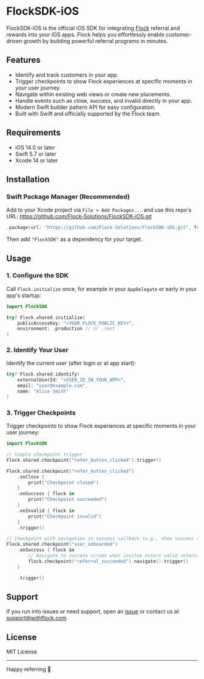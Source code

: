 # FlockSDK-iOS

FlockSDK-iOS is the official iOS SDK for integrating [Flock](https://www.withflock.com) referral and rewards into your iOS apps. Flock helps you effortlessly enable customer-driven growth by building powerful referral programs in minutes.

## Features

- Identify and track customers in your app.
- Trigger checkpoints to show Flock experiences at specific moments in your user journey.
- Navigate within existing web views or create new placements.
- Handle events such as close, success, and invalid directly in your app.
- Modern Swift builder pattern API for easy configuration.
- Built with Swift and officially supported by the Flock team.

## Requirements

- iOS 14.0 or later
- Swift 5.7 or later
- Xcode 14 or later

## Installation

### Swift Package Manager (Recommended)

Add to your Xcode project via `File > Add Packages...` and use this repo's URL:
<https://github.com/Flock-Solutions/FlockSDK-iOS.git>

```swift
.package(url: "https://github.com/Flock-Solutions/FlockSDK-iOS.git", from: "1.0.0")
```

Then add `"FlockSDK"` as a dependency for your target.

## Usage

### 1\. Configure the SDK

Call `Flock.initialize` once, for example in your `AppDelegate` or early in your app's startup:

```swift
import FlockSDK

try? Flock.shared.initialize(
    publicAccessKey: "<YOUR_FLOCK_PUBLIC_KEY>",
    environment: .production // or .test
)
```

### 2\. Identify Your User

Identify the current user (after login or at app start):

```swift
try? Flock.shared.identify(
    externalUserId: "<USER_ID_IN_YOUR_APP>",
    email: "user@example.com",
    name: "Alice Smith"
)
```

### 3\. Trigger Checkpoints

Trigger checkpoints to show Flock experiences at specific moments in your user journey:

```swift
import FlockSDK

// Simple checkpoint trigger
Flock.shared.checkpoint("refer_button_clicked").trigger()

Flock.shared.checkpoint("refer_button_clicked")
    .onClose {
        print("Checkpoint closed")
    }
    .onSuccess { flock in
        print("Checkpoint succeeded")
    }
    .onInvalid { flock in
        print("Checkpoint invalid")
    }
    .trigger()

// Checkpoint with navigation in success callback (e.g., show success screen)
Flock.shared.checkpoint("user_onboarded")
    .onSuccess { flock in
        // Navigate to success screen when invitee enters valid referral code
        flock.checkpoint("referral_succeeded").navigate().trigger()
    }

    .trigger()
```

## Support

If you run into issues or need support, open an [issue](https://github.com/Flock-Solutions/FlockSDK-iOS/issues) or contact us at <support@withflock.com>.

## License

MIT License

-----

Happy referring 🚀
